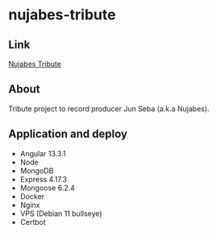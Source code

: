 # nujabes-tribute

## Link

[Nujabes Tribute](https://www.nujabes-tribute.com)

## About

Tribute project to record producer Jun Seba (a.k.a Nujabes).

## Application and deploy

- Angular 13.3.1
- Node
- MongoDB
- Express 4.17.3
- Mongoose 6.2.4
- Docker
- Nginx
- VPS (Debian 11 bullseye)
- Certbot
